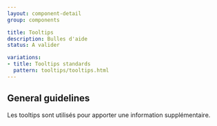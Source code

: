 ```yaml
---
layout: component-detail
group: components

title: Tooltips
description: Bulles d'aide
status: A valider

variations:
- title: Tooltips standards
  pattern: tooltips/tooltips.html
---
```



## General guidelines

Les tooltips sont utilisés pour apporter une information supplémentaire.

